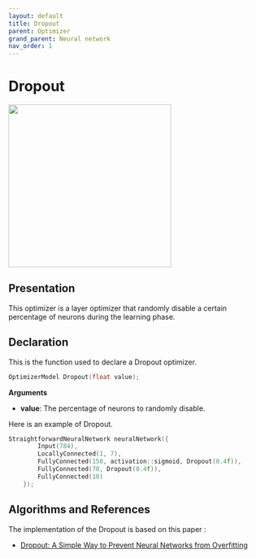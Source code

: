 ```yaml
---
layout: default
title: Dropout
parent: Optimizer
grand_parent: Neural network
nav_order: 1
---
```


# Dropout
<p>
    <img src="{{site.baseurl}}/assets/images/neural_network/dropout.png" att="Dropout" width="320px" class="center"/>
</p>

## Presentation
This optimizer is a layer optimizer that randomly disable a certain percentage of neurons during the learning phase.

## Declaration
This is the function used to declare a Dropout optimizer.
```cpp
OptimizerModel Dropout(float value);
```
**Arguments**
 * **value**: The percentage of neurons to randomly disable.

Here is an example of Dropout.
```cpp
StraightforwardNeuralNetwork neuralNetwork({
        Input(784),
        LocallyConnected(1, 7),
        FullyConnected(150, activation::sigmoid, Dropout(0.4f)),
        FullyConnected(70, Dropout(0.4f)),
        FullyConnected(10)
    });
```

## Algorithms and References

The implementation of the Dropout is based on this paper :
 * [Dropout: A Simple Way to Prevent Neural Networks from Overfitting](https://www.cs.toronto.edu/~hinton/absps/JMLRdropout.pdf)